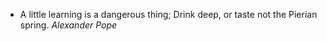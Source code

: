- A little learning is a dangerous thing; Drink deep, or taste not the Pierian spring.
  *Alexander Pope*